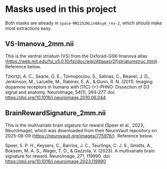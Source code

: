 # Masks used in this project
Both masks are already in `space-MNI152NLin6Asym_res-2`, which should make most extractions easy. 

## VS-Imanova_2mm.nii
This is the ventral striatum (VS) from the Oxforad-GSK-Imanova atlas (https://web.mit.edu/fsl_v5.0.10/fsl/doc/wiki/Atlases(2f)striatumstruc.html). Reference below.

Tziortzi, A. C., Searle, G. E., Tzimopoulou, S., Salinas, C., Beaver, J. D., Jenkinson, M., Laruelle, M., Rabiner, E. A., & Gunn, R. N. (2011). Imaging dopamine receptors in humans with [11C]-(+)-PHNO: Dissection of D3 signal and anatomy. NeuroImage, 54(1), 264-277. doi: https://doi.org/10.1016/j.neuroimage.2010.06.044


## BrainRewardSignature_2mm.nii
This is the multivariate brain sigature for reward (Speer et al., 2023, NeuroImage), which was downloaded from their NeuroVault repository on 2025-08-09 (https://neurovault.org/images/775976/). Reference below. 

Speer, S. P. H., Keysers, C., Barrios, J. C., Teurlings, C. J. S., Smidts, A., Boksem, M. A. S., Wager, T. D., & Gazzola, V. (2023). A multivariate brain signature for reward. NeuroImage, 271, 119990. doi: https://doi.org/10.1016/j.neuroimage.2023.119990

